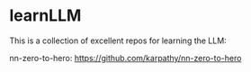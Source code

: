 # learnLLM
This is a collection of excellent repos for learning the LLM:

nn-zero-to-hero:
https://github.com/karpathy/nn-zero-to-hero